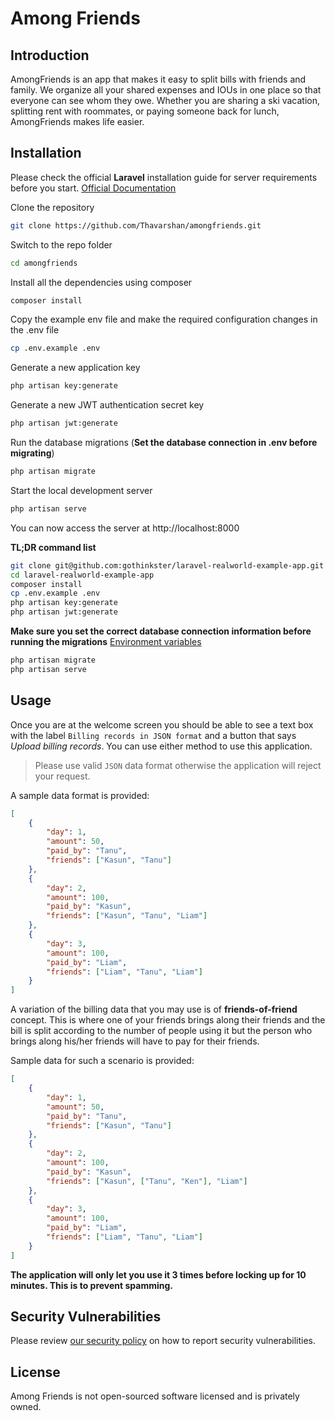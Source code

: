 # Among Friends

## Introduction

AmongFriends is an app that makes it easy to split bills with friends and family. We organize all your shared expenses and IOUs in one place so that everyone can see whom they owe. Whether you are sharing a ski vacation, splitting rent with roommates, or paying someone back for lunch, AmongFriends makes life easier.

## Installation

Please check the official **Laravel** installation guide for server requirements before you start. [Official Documentation](https://laravel.com/docs/5.4/installation#installation)

Clone the repository

```bash
git clone https://github.com/Thavarshan/amongfriends.git
```

Switch to the repo folder

```bash
cd amongfriends
```

Install all the dependencies using composer

```bash
composer install
```

Copy the example env file and make the required configuration changes in the .env file

```bash
cp .env.example .env
```

Generate a new application key

```bash
php artisan key:generate
```

Generate a new JWT authentication secret key

```bash
php artisan jwt:generate
```

Run the database migrations (**Set the database connection in .env before migrating**)

```bash
php artisan migrate
```

Start the local development server

```bash
php artisan serve
```

You can now access the server at http://localhost:8000

**TL;DR command list**

```bash
git clone git@github.com:gothinkster/laravel-realworld-example-app.git
cd laravel-realworld-example-app
composer install
cp .env.example .env
php artisan key:generate
php artisan jwt:generate
```

**Make sure you set the correct database connection information before running the migrations** [Environment variables](#environment-variables)

```bash
php artisan migrate
php artisan serve
```

## Usage

Once you are at the welcome screen you should be able to see a text box with the label `Billing records in JSON format` and a button that says *Upload billing records*. You can use either method to use this application.

> Please use valid `JSON` data format otherwise the application will reject your request.

A sample data format is provided:

```json
[
    {
        "day": 1,
        "amount": 50,
        "paid_by": "Tanu",
        "friends": ["Kasun", "Tanu"]
    },
    {
        "day": 2,
        "amount": 100,
        "paid_by": "Kasun",
        "friends": ["Kasun", "Tanu", "Liam"]
    },
    {
        "day": 3,
        "amount": 100,
        "paid_by": "Liam",
        "friends": ["Liam", "Tanu", "Liam"]
    }
]
```

A variation of the billing data that you may use is of **friends-of-friend** concept. This is where one of your friends brings along their friends and the bill is split according to the number of people using it but the person who brings along his/her friends will have to pay for their friends.

Sample data for such a scenario is provided:

```JSON
[
    {
        "day": 1,
        "amount": 50,
        "paid_by": "Tanu",
        "friends": ["Kasun", "Tanu"]
    },
    {
        "day": 2,
        "amount": 100,
        "paid_by": "Kasun",
        "friends": ["Kasun", ["Tanu", "Ken"], "Liam"]
    },
    {
        "day": 3,
        "amount": 100,
        "paid_by": "Liam",
        "friends": ["Liam", "Tanu", "Liam"]
    }
]
```

**The application will only let you use it 3 times before locking up for 10 minutes. This is to prevent spamming.**

## Security Vulnerabilities

Please review [our security policy](https://github.com/thavarhan/amongfriends/security/policy) on how to report security vulnerabilities.

## License

Among Friends is not open-sourced software licensed and is privately owned.
